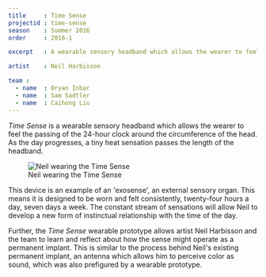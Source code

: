 ```yaml
---
title     : Time Sense
projectid : time-sense
season    : Summer 2016
order	  : 2016-1

excerpt   : A wearable sensory headband which allows the wearer to feel the passing of the 24-hour clock around the circumference of the head.

artist    : Neil Harbisson

team :
  - name  : Oryan Inbar
  - name  : Sam Sadtler
  - name  : Caihong Liu
---
```


*Time Sense* is a wearable sensory headband which allows the wearer to feel the passing of the 24-hour clock around the circumference of the head. As the day progresses, a tiny heat sensation passes the length of the headband.

<figure>
	<img src="/images/projects/time-sense/time-sense.jpg" alt="Neil wearing the Time Sense" />
	<figcaption>Neil wearing the Time Sense</figcaption>
</figure>

This device is an example of an 'exosense', an external sensory organ. This means it is designed to be worn and felt consistently, twenty-four hours a day, seven days a week. The constant stream of sensations will allow Neil to develop a new form of instinctual relationship with the time of the day.

Further, the *Time Sense* wearable prototype allows artist Neil Harbisson and the team to learn and reflect about how the sense might operate as a permanent implant. This is similar to the process behind Neil's existing permanent implant, an antenna which allows him to perceive color as sound, which was also prefigured by a wearable prototype.